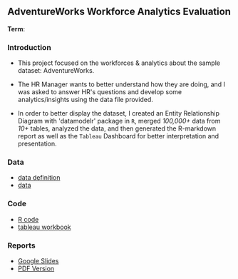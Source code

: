 ## AdventureWorks Workforce Analytics Evaluation

**Term**: 

### Introduction

* This project focused on the workforces &amp; analytics about the sample dataset: AdventureWorks. 

* The HR Manager wants to better understand how they are doing, and I was asked to answer HR's questions and develop some analytics/insights using the data file provided. 

* In order to better display the dataset, I created an Entity Relationship Diagram with 'datamodelr' package in `R`, merged *100,000+* data from *10+* tables, analyzed the data, and then generated the R-markdown report as well as the `Tableau` Dashboard for better interpretation and presentation.

### Data

* [data definition](data/Adventure_Works_Data_Definitions.xlsx)
* [data](data/Adventure_Works_Data.xlsx)

### Code

* [R code](code/Report_Cici_Chen.rmd)
* [tableau workbook](code/tableau_Cici_Chen.twb)

### Reports
* [Google Slides](https://docs.google.com/presentation/d/1F6G-Letqf0T90XLgDW9eadNMgA5lR2meZ6erilowV_g/edit?usp=sharing)
* [PDF Version](doc/Report_Cici_Chen.pdf)
